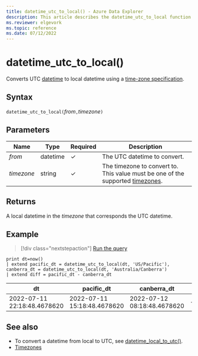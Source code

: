 ```yaml
---
title: datetime_utc_to_local() - Azure Data Explorer
description: This article describes the datetime_utc_to_local function in Azure Data Explorer.
ms.reviewer: elgevork
ms.topic: reference
ms.date: 07/12/2022
---
```

# datetime_utc_to_local()

Converts UTC [datetime](./scalar-data-types/datetime.md) to local datetime using a [time-zone specification](timezone.md).

## Syntax

`datetime_utc_to_local(`*from*`,`*timezone*`)`

## Parameters

| Name | Type | Required | Description |
|--|--|--|--|
| *from* | datetime | &check; | The UTC datetime to convert.|
| *timezone* | string | &check; | The timezone to convert to. This value must be one of the supported [timezones](timezone.md).|

## Returns

A local datetime in the *timezone* that corresponds the UTC datetime.

## Example

> [!div class="nextstepaction"]
> <a href="https://dataexplorer.azure.com/clusters/kvc9rf7q4d68qcw5sk2d6f.northeurope/databases/MyDatabase?query=H4sIAAAAAAAAAysoyswrUUgpsc3LL9fQ5OWqUUitKEnNS1EoSEzOTMtMjk8pUbBVSEksSS3JzE2NLy1Jji/Jj8/JT07M0Ugp0VFQDw3WD4AoVdfUUUhOzEtKLSpKJKjNsbS4pCgxJzNR3xmqRR3Z9pTMtDSgAUiO0EU2GwCn09zktgAAAA==" target="_blank">Run the query</a>

```kusto
print dt=now()
| extend pacific_dt = datetime_utc_to_local(dt, 'US/Pacific'), canberra_dt = datetime_utc_to_local(dt, 'Australia/Canberra')
| extend diff = pacific_dt - canberra_dt
```

|dt|pacific_dt|canberra_dt|diff|
|---|---|---|---|
|2022-07-11 22:18:48.4678620|2022-07-11 15:18:48.4678620|2022-07-12 08:18:48.4678620|-17:00:00|

## See also

* To convert a datetime from local to UTC, see [datetime_local_to_utc()](datetime-local-to-utc-function.md).
* [Timezones](timezone.md)
